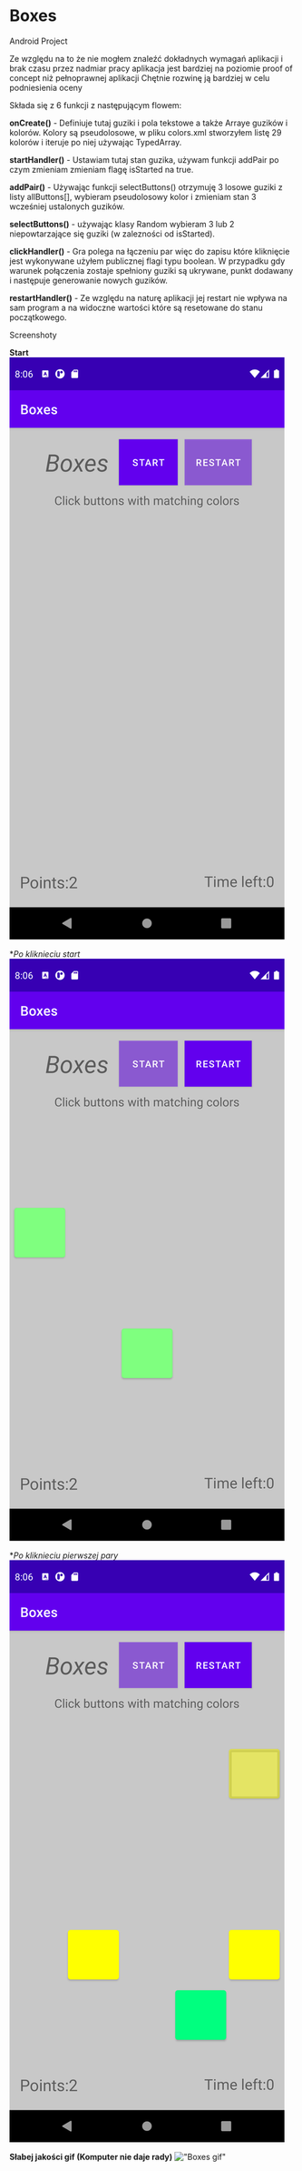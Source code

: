 # Boxes
Android Project

Ze względu na to że nie mogłem znaleźć dokładnych wymagań aplikacji i brak czasu przez nadmiar pracy aplikacja jest bardziej na poziomie proof of concept niż pełnoprawnej aplikacji
Chętnie rozwinę ją bardziej w celu podniesienia oceny

Składa się z 6 funkcji z następującym flowem:

  **onCreate()** - Definiuje tutaj guziki i pola tekstowe a także Arraye guzików i kolorów.
                   Kolory są pseudolosowe, w pliku colors.xml stworzyłem listę 29 kolorów i iteruje po niej używając TypedArray.
                
  **startHandler()** - Ustawiam tutaj stan guzika, używam funkcji addPair po czym zmieniam zmieniam flagę isStarted na true.
  
  **addPair()** - Używając funkcji selectButtons() otrzymuję 3 losowe guziki z listy allButtons[], wybieram pseudolosowy kolor i zmieniam stan 3 wcześniej ustalonych guzików.
  
  **selectButtons()** - używając klasy Random wybieram 3 lub 2 niepowtarzające się guziki (w zalezności od isStarted).
  
  **clickHandler()** - Gra polega na łączeniu par więc do zapisu które kliknięcie jest wykonywane użyłem publicznej flagi typu boolean.
                       W przypadku gdy warunek połączenia zostaje spełniony guziki są ukrywane, punkt dodawany i następuje generowanie nowych guzików.
                       
  **restartHandler()** - Ze względu na naturę aplikacji jej restart nie wpływa na sam program a na widoczne wartości które są resetowane do stanu początkowego.
  
  Screenshoty
  
  **Start**
  !["Start"](start.png)
  
  **Po kliknieciu start*
  !["Pierwsza para"](1.png)
  
  **Po kliknieciu pierwszej pary*
  !["Druga para"](2.png)
  
  **Słabej jakości gif (Komputer nie daje rady)**
  !["Boxes gif"](Boxes.gif)
  
  
